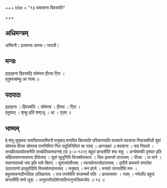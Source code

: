 +++
title = "१३ वावसाना विवस्वति"

+++
## अधिमन्त्रम्
अश्विनौ। प्रस्कण्वः काण्वः। गायत्री।

## मन्त्रः
वा॒व॒सा॒ना वि॒वस्व॑ति॒ सोम॑स्य पी॒त्या गि॒रा ।  
म॒नु॒ष्वच्छ॑म्भू॒ आ ग॑तम् ॥

## पदपाठः
व॒व॒सा॒ना । वि॒वस्व॑ति । सोम॑स्य । पी॒त्या । गि॒रा ।  
म॒नु॒ष्वत् । श॒म्भू॒ इति॑ शम्ऽभू । आ । ग॒त॒म् ॥

## भाष्यम्
हे शंभू सुखस्य भावयितारावश्विनौ मनुष्वत् मनाविव विवस्पति परिचरणवति यजमाने ववसाना निवासशीलौ युवां सोमस्य पीत्या सोमस्य पाननिमित्तं गिरा स्तुतिनिमित्तं चा गतम् । आगच्छतं ॥ ववसाना । वस निवासे । ताच्छील्यवयोवचनेति ताच्छेलिकश्चानश् (पा ३-२-१२९) बहुलं छन्दसीति शपः श्लुः । अन्येषामपि दृश्यत इति संहितायामभ्यासस्य दीर्घत्वम् । सुपां सुलुगिति विभक्तेराकारः । चित इत्यन्तो दात्तत्वम् । पीत्या । पा पाने । स्थागापापचो भाव इति भावे क्तिन् । घुमास्थेतीत्वम् । व्यत्ययेनान्तोदात्तत्वम् । तृतीयै कवचने यणादेश उदात्तयणो हल्पूर्वादिति विभक्तेरुदात्तत्वम् । मनुष्वत् । मन ज्ञाने । मन्यते जानातीति मनः । बहुलवचनादौणादिक उसिप्रत्ययः । तत्र तस्येवेति सप्तम्यर्थे वतिः । प्रत्ययस्वरः । गतम् । गमेर्लोट बहुलं छन्दसीति शपो लुक् । अनुदात्तोपदेशेत्यादिनानुनासिकलोपः ॥ १३ ॥